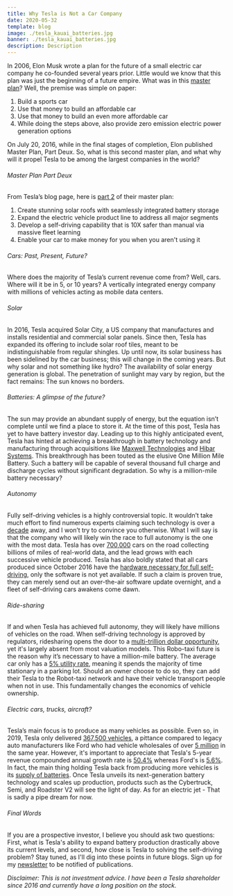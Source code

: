 ```yaml
---
title: Why Tesla is Not a Car Company
date: 2020-05-32
template: blog
image: ./tesla_kauai_batteries.jpg
banner: ./tesla_kauai_batteries.jpg
description: Description
---
```


In 2006, Elon Musk wrote a plan for the future of a small electric car company he co-founded several years prior. Little would we know that this plan was just the beginning of a future empire.
What was in this [master plan](https://www.tesla.com/en_CA/blog/secret-tesla-motors-master-plan-just-between-you-and-me)? Well, the premise was simple on paper:
1. Build a sports car
2. Use that money to build an affordable car
3. Use that money to build an even more affordable car
4. While doing the steps above, also provide zero emission electric power generation options

On July 20, 2016, while in the final stages of completion, Elon published Master Plan, Part Deux. 
So, what is this second master plan, and what why will it propel Tesla to be among the largest companies in the world?

###### Master Plan Part Deux
From Tesla’s blog page, here is [part 2](https://www.tesla.com/en_CA/blog/master-plan-part-deux) of their master plan:
1. Create stunning solar roofs with seamlessly integrated battery storage
2. Expand the electric vehicle product line to address all major segments
3. Develop a self-driving capability that is 10X safer than manual via massive fleet learning
4. Enable your car to make money for you when you aren't using it


###### Cars: Past, Present, Future?
Where does the majority of Tesla’s current revenue come from? Well, cars. Where will it be in 5, or 10 years? A vertically integrated energy company with millions of vehicles acting as mobile data centers.

###### Solar
In 2016, Tesla acquired Solar City, a US company that manufactures and installs residential and commercial solar panels. Since then, Tesla has expanded its offering to include solar roof tiles, meant to be indistinguishable from regular shingles. Up until now, its solar business has been sidelined by the car business; this will change in the coming years.
But why solar and not something like hydro?
The availability of solar energy generation is global. The penetration of sunlight may vary by region, but the fact remains:  The sun knows no borders.

###### Batteries:  A glimpse of the future?
The sun may provide an abundant supply of energy, but the equation isn’t complete until we find a place to store it. 
At the time of this post, Tesla has yet to have battery investor day. Leading up to this highly anticipated event, Tesla has hinted at achieving a breakthrough in battery technology and manufacturing through acquisitions like [Maxwell Technologies](https://electrek.co/2020/01/21/tesla-acquisition-maxwell-big-impact-battery-elon-musk/) and [Hibar Systems](https://insideevs.com/news/375375/tesla-buys-hibar-systems-batteries/). 
This breakthrough has been touted as the elusive One Million Mile Battery. Such a battery will be capable of several thousand full charge and discharge cycles without significant degradation. 
So why is a million-mile battery necessary?

###### Autonomy
Fully self-driving vehicles is a highly controversial topic. It wouldn’t take much effort to find numerous experts claiming such technology is over a [decade](https://www.futurecar.com/3400/Experts-Claim-Autonomous-Cars-Are-Still-a-Decade-Away-Report-States) away, and I won’t try to convince you otherwise. What I will say is that the company who will likely win the race to full autonomy is the one with the most data. Tesla has over [700,000](https://cleantechnica.com/2020/01/05/over-730000-tesla-vehicles-with-autopilot-2-3-on-the-road/) cars on the road collecting billions of miles of real-world data, and the lead grows with each successive vehicle produced. Tesla has also boldly stated that all cars produced since October 2016 have the [hardware necessary for full self-driving](https://www.tesla.com/en_CA/blog/all-tesla-cars-being-produced-now-have-full-self-driving-hardware), only the software is not yet available. If such a claim is proven true, they can merely send out an over-the-air software update overnight, and a fleet of self-driving cars awakens come dawn.

###### Ride-sharing
If and when Tesla has achieved full autonomy, they will likely have millions of vehicles on the road. When self-driving technology is approved by regulators, ridesharing opens the door to a [multi-trillion dollar opportunity](https://ark-invest.com/analyst-research/teslas-autonomous-opportunity/), yet it's largely absent from most valuation models.
This Robo-taxi future is the reason why it’s necessary to have a million-mile battery. The average car only has a [5% utility rate](https://fortune.com/2016/03/13/cars-parked-95-percent-of-time/), meaning it spends the majority of time stationary in a parking lot. Should an owner choose to do so, they can add their Tesla to the Robot-taxi network and have their vehicle transport people when not in use. This fundamentally changes the economics of vehicle ownership.

###### Electric cars, trucks, aircraft?

Tesla’s main focus is to produce as many vehicles as possible. Even so, in 2019, Tesla only delivered [367,500 vehicles](https://ir.tesla.com/news-releases/news-release-details/tesla-q4-2019-vehicle-production-deliveries), a pittance compared to legacy auto manufacturers like Ford who had vehicle wholesales of over [5 million](https://www.statista.com/statistics/380104/global-vehicle-sales-of-ford/) in the same year. However, it's important to appreciate that Tesla's 5-year revenue compounded annual growth rate is [50.4%](https://finbox.com/NASDAQGS:TSLA/explorer/total_rev_cagr_5y) whereas Ford's is [5.6%](https://finbox.com/NYSE:F/explorer/interest_exp_cagr_5y). 
In fact, the main thing holding Tesla back from producing more vehicles is its [supply of batteries](https://www.theverge.com/2019/4/11/18305976/tesla-panasonic-gigafactory-batteries-model-3). Once Tesla unveils its next-generation battery technology and scales up production, products such as the Cybertruck, Semi, and Roadster V2 will see the light of day. As for an electric jet - That is sadly a pipe dream for now.

###### Final Words
If you are a prospective investor, I believe you should ask two questions:  First, what is Tesla's ability to expand battery production drastically above its current levels, and second, how close is Tesla to solving the self-driving problem?
Stay tuned, as I'll dig into these points in future blogs. Sign up for my [newsletter](https://wallispom.substack.com/embed) to be notified of publications.






*Disclaimer: This is not investment advice. I have been a Tesla shareholder since 2016 and currently have a long position on the stock.*